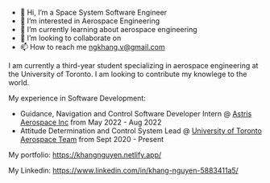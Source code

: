 - 👋 Hi, I’m a Space System Software Engineer 
- 👀 I’m interested in Aerospace Engineering
- 🌱 I’m currently learning about aerospace engineering
- 💞️ I’m looking to collaborate on 
- 📫 How to reach me ngkhang.v@gmail.com

I am currently a third-year student specializing in aerospace engineering at the University of Toronto. I am looking to contribute my knowlege to the world.

My experience in Software Development:

- Guidance, Navigation and Control Software Developer Intern @ [Astris Aerospace Inc](https://www.astrisaerospace.com/) from May 2022 - Aug 2022
- Attitude Determination and Control System Lead @ [University of Toronto Aerospace Team](https://www.utat.ca/) from Sept 2020 - Present

My portfolio: https://khangnguyen.netlify.app/

My Linkedin: https://www.linkedin.com/in/khang-nguyen-5883411a5/

<!---
khanghandsome/khanghandsome is a ✨ special ✨ repository because its `README.md` (this file) appears on your GitHub profile.
You can click the Preview link to take a look at your changes.
--->
